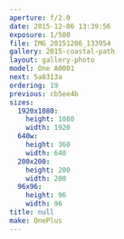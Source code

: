 ```yaml
---
aperture: f/2.0
date: 2015-12-06 13:39:56
exposure: 1/500
file: IMG_20151206_133954
gallery: 2015-coastal-path
layout: gallery-photo
model: One A0001
next: 5a8313a
ordering: 19
previous: cb5ee4b
sizes:
  1920x1080:
    height: 1080
    width: 1920
  640w:
    height: 360
    width: 640
  200x200:
    height: 200
    width: 200
  96x96:
    height: 96
    width: 96
title: null
make: OnePlus
---
```

